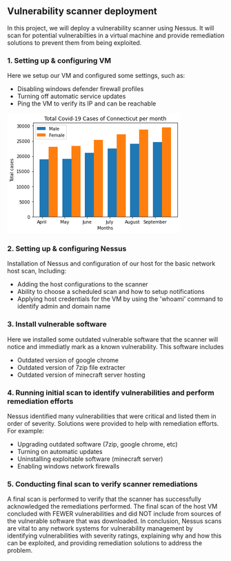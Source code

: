 
## Vulnerability scanner deployment
In this project, we will deploy a vulnerability scanner using Nessus. It will scan for potential vulnerabilties in a virtual machine and provide remediation solutions to prevent them from being exploited.

### 1. Setting up & configuring VM
Here we setup our VM and configured some settings, such as:

* Disabling windows defender firewall profiles
* Turning off automatic service updates
* Ping the VM to verify its IP and can be reachable

![](https://github.com/shyampatel13/Shyam_Portfolio/blob/main/images/project_img.png)

### 2. Setting up & configuring Nessus
Installation of Nessus and configuration of our host for the basic network host scan, Including:

* Adding the host configurations to the scanner
* Ability to choose a scheduled scan and how to setup notifications
* Applying host credentials for the VM by using the 'whoami' command to identify admin and domain name

### 3. Install vulnerable software
Here we installed some outdated vulnerable software that the scanner will notice and immediatly mark as a known vulnerability. This software includes

* Outdated version of google chrome
* Outdated version of 7zip file extracter
* Outdated version of minecraft server hosting

### 4. Running initial scan to identify vulnerabilities and perform remediation efforts
Nessus identified many vulnerabilities that were critical and listed them in order of severity. Solutions were provided to help with remediation efforts. For example:

* Upgrading outdated software (7zip, google chrome, etc)
* Turning on automatic updates
* Uninstalling exploitable software (minecraft server)
* Enabling windows network firewalls

### 5. Conducting final scan to verify scanner remediations
A final scan is performed to verify that the scanner has successfully acknowledged the remediations performed. The final scan of the host VM concluded with FEWER vulnerabilities and did NOT include from sources of the vulnerable software that was downloaded. In conclusion, Nessus scans are vital to any network systems for vulnerability management by identifying vulnerabilities with severity ratings, explaining why and how this can be exploited, and providing remediation solutions to address the problem. 


